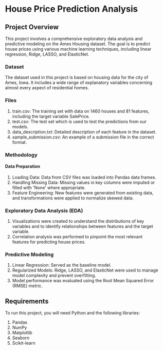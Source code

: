 # House Price Prediction Analysis
## Project Overview
This project involves a comprehensive exploratory data analysis and predictive modeling on the Ames Housing dataset. The goal is to predict house prices using various machine learning techniques, including linear regression, Ridge, LASSO, and ElasticNet.

### Dataset
The dataset used in this project is based on housing data for the city of Ames, Iowa. It includes a wide range of explanatory variables concerning almost every aspect of residential homes.

### Files
1. train.csv: The training set with data on 1460 houses and 81 features, including the target variable SalePrice.
2. test.csv: The test set which is used to test the predictions from our models.
3. data_description.txt: Detailed description of each feature in the dataset.
4. sample_submission.csv: An example of a submission file in the correct format.
### Methodology
#### Data Preparation
1. Loading Data: Data from CSV files was loaded into Pandas data frames.
2. Handling Missing Data: Missing values in key columns were imputed or filled with 'None' where appropriate.
3. Feature Engineering: New features were generated from existing data, and transformations were applied to normalize skewed data.
### Exploratory Data Analysis (EDA)
1. Visualizations were created to understand the distributions of key variables and to identify relationships between features and the target variable.
2. Correlation analysis was performed to pinpoint the most relevant features for predicting house prices.
### Predictive Modeling
1. Linear Regression: Served as the baseline model.
2. Regularized Models: Ridge, LASSO, and ElasticNet were used to manage model complexity and prevent overfitting.
3. Model performance was evaluated using the Root Mean Squared Error (RMSE) metric.

## Requirements
To run this project, you will need Python and the following libraries:
1. Pandas
2. NumPy
3. Matplotlib
4. Seaborn
5. Scikit-learn
